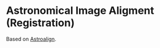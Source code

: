 # Astronomical Image Aligment (Registration)

Based on [Astroalign](https://github.com/toros-astro/astroalign).
